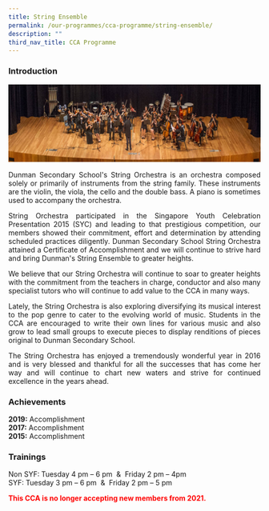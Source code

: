 ```yaml
---
title: String Ensemble
permalink: /our-programmes/cca-programme/string-ensemble/
description: ""
third_nav_title: CCA Programme
---
```

### Introduction

![](/images/CCA%20Photos/String%20Ensemble/string_ensemble.jpg)

<p style="text-align: justify;">Dunman Secondary School's String Orchestra is an orchestra composed solely or primarily of instruments from the string family. These instruments are the violin, the viola, the cello and the double bass. A piano is sometimes used to accompany the orchestra.</p>

<p style="text-align: justify;">String Orchestra participated in the Singapore Youth Celebration Presentation 2015 (SYC) and leading to that prestigious competition, our members showed their commitment, effort and determination by attending scheduled practices diligently. Dunman Secondary School String Orchestra attained a Certificate of Accomplishment and we will continue to strive hard and bring Dunman's String Ensemble to greater heights.</p>

<p style="text-align: justify;">We believe that our String Orchestra will continue to soar to greater heights with the commitment from the teachers in charge, conductor and also many specialist tutors who will continue to add value to the CCA in many ways.</p>

<p style="text-align: justify;">Lately, the String Orchestra is also exploring diversifying its musical interest to the pop genre to cater to the evolving world of music. Students in the CCA are encouraged to write their own lines for various music and also grow to lead small groups to execute pieces to display renditions of pieces original to Dunman Secondary School.</p>

<p style="text-align: justify;">The String Orchestra has enjoyed a tremendously wonderful year in 2016 and is very blessed and thankful for all the successes that has come her way and will continue to chart new waters and strive for continued excellence in the years ahead.</p>

### Achievements

**2019:** Accomplishment  
**2017:** Accomplishment  
**2015:** Accomplishment

### Trainings

Non SYF: Tuesday 4 pm – 6 pm  &  Friday 2 pm – 4pm  
SYF: Tuesday 3 pm – 6 pm  &  Friday 2 pm – 5 pm  


<span style = "color: red"> <b>This CCA is no longer accepting new members from 2021.</b> </span>
